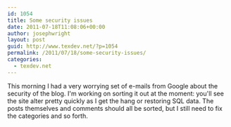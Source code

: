 ```yaml
---
id: 1054
title: Some security issues
date: 2011-07-18T11:08:06+00:00
author: josephwright
layout: post
guid: http://www.texdev.net/?p=1054
permalink: /2011/07/18/some-security-issues/
categories:
  - texdev.net
---
```

This morning I had a very worrying set of e-mails from Google about the security of the blog. I'm working on sorting it out at the moment: you'll see the site alter pretty quickly as I get the hang or restoring SQL data. The posts themselves and comments should all be sorted, but I still need to fix the categories and so forth.